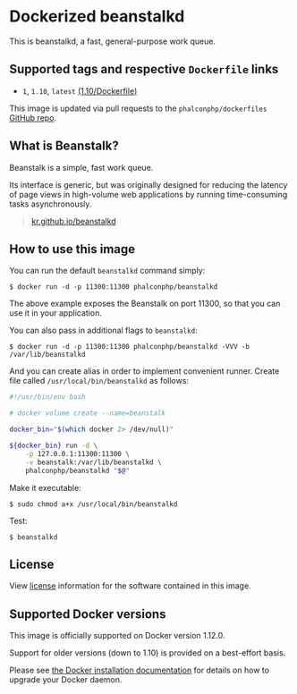 # Dockerized beanstalkd

This is beanstalkd, a fast, general-purpose work queue.

## Supported tags and respective `Dockerfile` links

* `1`, `1.10`, `latest` [(1.10/Dockerfile)](https://github.com/phalcon/dockerfiles/tree/master/beanstalkd/1.10)

This image is updated via pull requests to the `phalconphp/dockerfiles` [GitHub repo](https://github.com/phalcon/dockerfiles).

## What is Beanstalk?

Beanstalk is a simple, fast work queue.

Its interface is generic, but was originally designed for reducing the latency of page views in high-volume web applications by running time-consuming tasks asynchronously.

> [kr.github.io/beanstalkd](http://kr.github.io/beanstalkd/)

## How to use this image

You can run the default `beanstalkd` command simply:

```
$ docker run -d -p 11300:11300 phalconphp/beanstalkd
```

The above example exposes the Beanstalk on port 11300, so that you can use it in your application.

You can also pass in additional flags to `beanstalkd`:

```
$ docker run -d -p 11300:11300 phalconphp/beanstalkd -VVV -b /var/lib/beanstalkd
```

And you can create alias in order to implement convenient runner. Create file called `/usr/local/bin/beanstalkd` as follows:

```sh
#!/usr/bin/env bash

# docker volume create --name=beanstalk

docker_bin="$(which docker 2> /dev/null)"

${docker_bin} run -d \
    -p 127.0.0.1:11300:11300 \
    -v beanstalk:/var/lib/beanstalkd \
    phalconphp/beanstalkd "$@"
```

Make it executable:

```
$ sudo chmod a+x /usr/local/bin/beanstalkd
```

Test:

```
$ beanstalkd
```

## License

View [license](https://github.com/kr/beanstalkd/blob/master/LICENSE) information for the software contained in this image.


## Supported Docker versions

This image is officially supported on Docker version 1.12.0.

Support for older versions (down to 1.10) is provided on a best-effort basis.

Please see [the Docker installation documentation](https://docs.docker.com/installation/) for details on how to upgrade your Docker daemon.
